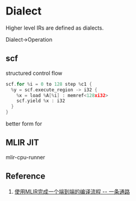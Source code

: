# Dialect
Higher level IRs are defined as dialects.

Dialect->Operation
## scf
structured control flow
```c++
scf.for %i = 0 to 128 step %c1 {
  %y = scf.execute_region -> i32 {
    %x = load %A[%i] : memref<128xi32>
    scf.yield %x : i32
  }
}
```
better form for 
## MLIR JIT
mlir-cpu-runner

## Reference
1. [使用MLIR完成一个端到端的编译流程 -- 一条通路](https://zhuanlan.zhihu.com/p/328993481)
